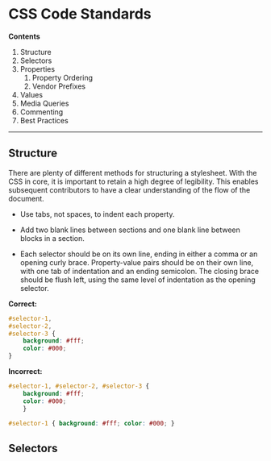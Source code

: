 # CSS Code Standards

**Contents**

1. Structure
2. Selectors
3. Properties
	1. Property Ordering
	2. Vendor Prefixes
4. Values
5. Media Queries
6. Commenting
7. Best Practices

- - -

## Structure

There are plenty of different methods for structuring a stylesheet. With the CSS in core, it is important to retain a high degree of legibility. This enables subsequent contributors to have a clear understanding of the flow of the document.

- Use tabs, not spaces, to indent each property.

- Add two blank lines between sections and one blank line between blocks in a section.

- Each selector should be on its own line, ending in either a comma or an opening curly brace. Property-value pairs should be on their own line, with one tab of indentation and an ending semicolon. The closing brace should be flush left, using the same level of indentation as the opening selector.

**Correct:**

```css
#selector-1,
#selector-2,
#selector-3 {
	background: #fff;
	color: #000;
}
```

**Incorrect:**

```css
#selector-1, #selector-2, #selector-3 {
	background: #fff;
	color: #000;
	}

#selector-1 { background: #fff; color: #000; }
```

## Selectors